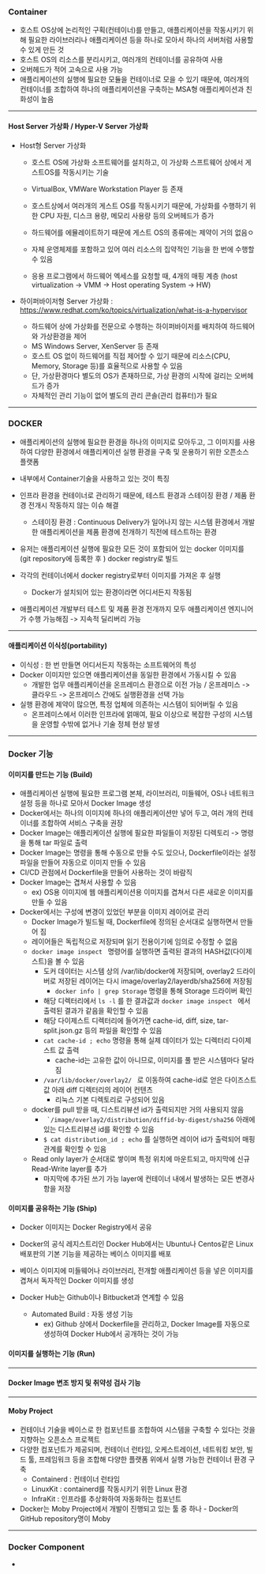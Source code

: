 ### Container

- 호스트 OS상에 논리적인 구획(컨테이너)를 만들고, 애플리케이션을 작동시키기 위해 필요한 라이브러리나 애플리케이션 등을 하나로 모아서 하나의 서버처럼 사용할 수 있게 만든 것
- 호스트 OS의 리소스를 분리시키고, 여러개의 컨테이너를 공유하여 사용
- 오버헤드가 적어 고속으로 사용 가능
- 애플리케이션의 실행에 필요한 모듈을 컨테이너로 모을 수 있기 때문에, 여러개의 컨테이너를 조합하여 하나의 애플리케이션을 구축하는 MSA형 애플리케이션과 친화성이 높음

---

#### Host Server 가상화 / Hyper-V Server 가상화

* Host형 Server 가상화

  * 호스트 OS에 가상화 소프트웨어를 설치하고, 이 가상화 스프트웨어 상에서 게스트OS를 작동시키는 기술
  * VirtualBox, VMWare Workstation Player 등 존재

  * 호스트상에서 여러개의 게스트 OS를 작동시키기 때문에, 가상화를 수행하기 위한 CPU 자원, 디스크 용량, 메모리 사용량 등의 오버헤드가 증가
  * 하드웨어를 에뮬레이트하기 때문에 게스트 OS의 종류에는 제약이 거의 없음ㅇ
  * 자체 운영체제를 포함하고 있어 여러 리소스의 집약적인 기능을 한 번에 수행할 수 있음
  * 응용 프로그램에서 하드웨어 엑세스를 요청할 때, 4개의 매핑 계층 (host virtualization ->  VMM -> Host operating System -> HW)

  

* 하이퍼바이저형 Server 가상화 : https://www.redhat.com/ko/topics/virtualization/what-is-a-hypervisor
  * 하드웨어 상에 가상화를 전문으로 수행하는 하이퍼바이저를 배치하여 하드웨어와 가상환경을 제어
  * MS Windows Server, XenServer 등 존재
  * 호스트 OS 없이 하드웨어를 직접 제어할 수 있기 때문에 리소스(CPU, Memory, Storage 등)를 효율적으로 사용할 수 있음
  * 단, 가상환경마다 별도의 OS가 존재하므로, 가상 환경의 시작에 걸리는 오버헤드가 증가
  * 자체적인 관리 기능이 없어 별도의 관리 콘솔(관리 컴퓨터)가 필요

---





 ### DOCKER

* 애플리케이션의 실행에 필요한 환경을 하나의 이미지로 모아두고, 그 이미지를 사용하여 다양한 환경에서 애플리케이션 실행 환경을 구축 및 운용하기 위한 오픈소스 플랫폼
* 내부에서 Container기술을 사용하고 있는 것이 특징
* 인프라 환경을 컨테이너로 관리하기 때문에, 테스트 환경과 스테이징 환경 / 제품 환경 전개시 작동하지 않는 이슈 해결
  * 스테이징 환경 : Continuous Delivery가 일어나지 않는 시스템 환경에서 개발한 애플리케이션을 제품 환경에 전개하기 직전에 테스트하는 환경





* 유저는 애플리케이션 실행에 필요한 모든 것이 포함되어 있는 docker 이미지를 (git repository에 등록한 후 ) docker registry로 빌드  
* 각각의 컨테이너에서 docker registry로부터 이미지를 가져온 후 실행 
  * Docker가 설치되어 있는 환경이라면 어디서든지 작동됨
* 애플리케이션 개발부터 테스트 및 제품 환경 전개까지 모두 애플리케이션 엔지니어가 수행 가능해짐 -> 지속적 딜리버리 가능

-----

#### 애플리케이션 이식성(portability)

* 이식성 : 한 번 만들면 어디서든지 작동하는 소프트웨어의 특성
* Docker 이미지만 있으면 애플리케이션을 동일한 환경에서 가동시킬 수 있음
  * 개발한 업무 애플리케이션을  온프레미스 환경으로 이전 가능 / 온프레미스 -> 클라우드 -> 온프레미스 간에도 실행환경을 선택 가능
* 실행 환경에 제약이 많으면, 특정 업체에 의존하는 시스템이 되어버릴 수 있음
  * 온프레미스에서 이러한 인프라에 얽매여, 필요 이상으로 복잡한 구성의 시스템을 운영할 수밖에 없거나 기술 정체 현상 발생



----

### Docker 기능



#### 이미지를 만드는 기능 (Build)

* 애플리케이션 실행에 필요한 프로그램 본체, 라이브러리, 미들웨어, OS나 네트워크 설정 등을 하나로 모아서 Docker Image 생성
* Docker에서는 하나의 이미지에 하나의 애플리케이션만 넣어 두고, 여러 개의 컨테이너를 조합하여 서비스 구축을 권장
* Docker Image는 애플리케이션 실행에 필요한 파일들이 저장된 디렉토리 -> 명령을 통해 tar 파일로 출력
* Docker Image는 명령을 통해 수동으로 만들 수도 있으나, Dockerfile이라는 설정 파일을 만들어 자동으로 이미지 만들 수 있음
* CI/CD 관점에서 Dockerfile을 만들어 사용하는 것이 바람직
* Docker Image는 겹쳐서 사용할 수 있음
  * ex) OS용 이미지에 웹 애플리케이션용 이미지를 겹쳐서 다른 새로운 이미지를 만들 수 있음
* Docker에서는 구성에 변경이 있었던 부분을 이미지 레이어로 관리
  * Docker Image가 빌드될 때,  Dockerfile에 정의된 순서대로 실행하면서 만들어 짐
  * 레이어들은 독립적으로 저장되며 읽기 전용이기에 임의로 수정할 수 없음
  * ``docker image inspect `` 명령어를 실행하면 출력된 결과의 HASH값(다이제스트)을 볼 수 있음
    * 도커 데이터는 시스템 상의 /var/lib/docker에 저장되며, overlay2 드라이버로 저장된 레이어는 다시 image/overlay2/layerdb/sha256에 저장됨
      * ``docker info | grep Storage``  명령을 통해 Storage 드라이버 확인
    * 해당 디렉터리에서 ``ls -l`` 를 한 결과값과 ``docker image inspect `` 에서 출력된 결과가 같음을 확인할 수 있음
    * 해당 다이제스트 디렉터리에 들어가면 cache-id, diff, size, tar-split.json.gz 등의 파일을 확인할 수 있음
    * ``cat cache-id ; echo`` 명령을 통해 실제 데이터가 있는 디렉터리 다이제스트 값 출력
      * cache-id는 고유한 값이 아니므로, 이미지를 풀 받은 시스템마다 달라짐
    * ``/var/lib/docker/overlay2/ `` 로 이동하여 cache-id로 얻은 다이즈스트 값 아래 diff 디렉터리의 레이어 컨텐츠
      * 리눅스 기본 디렉토리로 구성되어 있음
  * docker를 pull 받을 때, 디스트리뷰션 id가 출력되지만 거의 사용되지 않음
    * `` `/image/overlay2/distribution/diffid-by-digest/sha256`` 아래에 있는 디스트리뷰션 id를 확인할 수 있음
    * ``$ cat distribution_id ; echo`` 를 실행하면 레이어 id가 출력되어 매핑 관계를 확인할 수 있음
  * Read only layer가 순서대로 쌓이며 특정 위치에 마운트되고, 마지막에 신규 Read-Write layer를 추가
    * 마지막에 추가된 쓰기 가능 layer에 컨테이너 내에서 발생하는 모든 변경사항을 저장



#### 이미지를 공유하는 기능 (Ship)

* Docker 이미지는 Docker Registry에서 공유
* Docker의 공식 레지스트리인 Docker Hub에서는 Ubuntu나 Centos같은 Linux 배포판의 기본 기능을 제공하는 베이스 이미지를 배포
* 베이스 이미지에 미들웨어나 라이브러리, 전개할 애플리케이션 등을 넣은 이미지를 겹쳐서 독자적인 Docker 이미지를 생성

* Docker Hub는 Github이나 Bitbucket과 연계할 수 있음
  * Automated Build : 자동 생성 기능
    * ex) Github 상에서 Dockerfile을 관리하고, Docker Image를 자동으로 생성하여 Docker Hub에서 공개하는 것이 가능





#### 이미지를 실행하는 기능 (Run)





---

#### Docker Image 변조 방지 및 취약성 검사 기능





---

#### Moby Project

* 컨테이너 기술을 베이스로 한 컴포넌트를 조합하여 시스템을 구축할 수 있다는 것을 지향하는 오픈소스 프로젝트
* 다양한 컴포넌트가 제공되며, 컨테이너 런타임, 오케스트레이션, 네트워킹 보안, 빌드 툴, 프레임워크 등을 조합해 다양한 플랫폼 위에서 실행 가능한 컨테이너 환경 구축
  * Containerd : 컨테이너 런타임
  * LinuxKit : containerd를 작동시키기 위한 Linux 환경
  * InfraKit : 인프라를 추상화하여 자동화하는 컴포넌트
* Docker는 Moby Project에서 개발이 진행되고 있는 툴 중 하나 - Docker의 GitHub repository명이 Moby

---

### Docker Component

* 